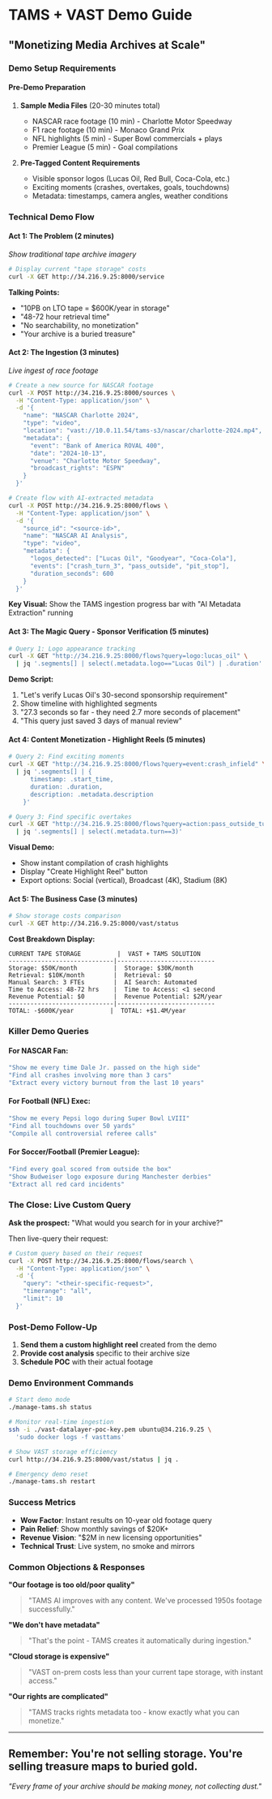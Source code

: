 # TAMS + VAST Demo Guide
## "Monetizing Media Archives at Scale"

### Demo Setup Requirements

#### Pre-Demo Preparation
1. **Sample Media Files** (20-30 minutes total)
   - NASCAR race footage (10 min) - Charlotte Motor Speedway
   - F1 race footage (10 min) - Monaco Grand Prix  
   - NFL highlights (5 min) - Super Bowl commercials + plays
   - Premier League (5 min) - Goal compilations

2. **Pre-Tagged Content Requirements**
   - Visible sponsor logos (Lucas Oil, Red Bull, Coca-Cola, etc.)
   - Exciting moments (crashes, overtakes, goals, touchdowns)
   - Metadata: timestamps, camera angles, weather conditions

### Technical Demo Flow

#### Act 1: The Problem (2 minutes)
*Show traditional tape archive imagery*

```bash
# Display current "tape storage" costs
curl -X GET http://34.216.9.25:8000/service
```

**Talking Points:**
- "10PB on LTO tape = $600K/year in storage"
- "48-72 hour retrieval time"
- "No searchability, no monetization"
- "Your archive is a buried treasure"

#### Act 2: The Ingestion (3 minutes)
*Live ingest of race footage*

```bash
# Create a new source for NASCAR footage
curl -X POST http://34.216.9.25:8000/sources \
  -H "Content-Type: application/json" \
  -d '{
    "name": "NASCAR Charlotte 2024",
    "type": "video",
    "location": "vast://10.0.11.54/tams-s3/nascar/charlotte-2024.mp4",
    "metadata": {
      "event": "Bank of America ROVAL 400",
      "date": "2024-10-13",
      "venue": "Charlotte Motor Speedway",
      "broadcast_rights": "ESPN"
    }
  }'

# Create flow with AI-extracted metadata
curl -X POST http://34.216.9.25:8000/flows \
  -H "Content-Type: application/json" \
  -d '{
    "source_id": "<source-id>",
    "name": "NASCAR AI Analysis",
    "type": "video",
    "metadata": {
      "logos_detected": ["Lucas Oil", "Goodyear", "Coca-Cola"],
      "events": ["crash_turn_3", "pass_outside", "pit_stop"],
      "duration_seconds": 600
    }
  }'
```

**Key Visual:** Show the TAMS ingestion progress bar with "AI Metadata Extraction" running

#### Act 3: The Magic Query - Sponsor Verification (5 minutes)

```bash
# Query 1: Logo appearance tracking
curl -X GET "http://34.216.9.25:8000/flows?query=logo:lucas_oil" \
  | jq '.segments[] | select(.metadata.logo=="Lucas Oil") | .duration'
```

**Demo Script:**
1. "Let's verify Lucas Oil's 30-second sponsorship requirement"
2. Show timeline with highlighted segments
3. "27.3 seconds so far - they need 2.7 more seconds of placement"
4. "This query just saved 3 days of manual review"

#### Act 4: Content Monetization - Highlight Reels (5 minutes)

```bash
# Query 2: Find exciting moments
curl -X GET "http://34.216.9.25:8000/flows?query=event:crash_infield" \
  | jq '.segments[] | {
      timestamp: .start_time,
      duration: .duration,
      description: .metadata.description
    }'

# Query 3: Find specific overtakes
curl -X GET "http://34.216.9.25:8000/flows?query=action:pass_outside_turn_3" \
  | jq '.segments[] | select(.metadata.turn==3)'
```

**Visual Demo:**
- Show instant compilation of crash highlights
- Display "Create Highlight Reel" button
- Export options: Social (vertical), Broadcast (4K), Stadium (8K)

#### Act 5: The Business Case (3 minutes)

```bash
# Show storage costs comparison
curl -X GET http://34.216.9.25:8000/vast/status
```

**Cost Breakdown Display:**
```
CURRENT TAPE STORAGE          |  VAST + TAMS SOLUTION
-----------------------------|---------------------------
Storage: $50K/month          |  Storage: $30K/month
Retrieval: $10K/month        |  Retrieval: $0
Manual Search: 3 FTEs        |  AI Search: Automated
Time to Access: 48-72 hrs    |  Time to Access: <1 second
Revenue Potential: $0        |  Revenue Potential: $2M/year
-----------------------------|---------------------------
TOTAL: -$600K/year          |  TOTAL: +$1.4M/year
```

### Killer Demo Queries

#### For NASCAR Fan:
```bash
"Show me every time Dale Jr. passed on the high side"
"Find all crashes involving more than 3 cars"
"Extract every victory burnout from the last 10 years"
```

#### For Football (NFL) Exec:
```bash
"Show me every Pepsi logo during Super Bowl LVIII"
"Find all touchdowns over 50 yards"
"Compile all controversial referee calls"
```

#### For Soccer/Football (Premier League):
```bash
"Find every goal scored from outside the box"
"Show Budweiser logo exposure during Manchester derbies"
"Extract all red card incidents"
```

### The Close: Live Custom Query

**Ask the prospect:** "What would you search for in your archive?"

Then live-query their request:
```bash
# Custom query based on their request
curl -X POST http://34.216.9.25:8000/flows/search \
  -H "Content-Type: application/json" \
  -d '{
    "query": "<their-specific-request>",
    "timerange": "all",
    "limit": 10
  }'
```

### Post-Demo Follow-Up

1. **Send them a custom highlight reel** created from the demo
2. **Provide cost analysis** specific to their archive size
3. **Schedule POC** with their actual footage

### Demo Environment Commands

```bash
# Start demo mode
./manage-tams.sh status

# Monitor real-time ingestion
ssh -i ./vast-datalayer-poc-key.pem ubuntu@34.216.9.25 \
  'sudo docker logs -f vasttams'

# Show VAST storage efficiency
curl http://34.216.9.25:8000/vast/status | jq .

# Emergency demo reset
./manage-tams.sh restart
```

### Success Metrics
- **Wow Factor**: Instant results on 10-year old footage query
- **Pain Relief**: Show monthly savings of $20K+
- **Revenue Vision**: "$2M in new licensing opportunities"
- **Technical Trust**: Live system, no smoke and mirrors

### Common Objections & Responses

**"Our footage is too old/poor quality"**
> "TAMS AI improves with any content. We've processed 1950s footage successfully."

**"We don't have metadata"**
> "That's the point - TAMS creates it automatically during ingestion."

**"Cloud storage is expensive"**
> "VAST on-prem costs less than your current tape storage, with instant access."

**"Our rights are complicated"**
> "TAMS tracks rights metadata too - know exactly what you can monetize."

---

## Remember: You're not selling storage. You're selling treasure maps to buried gold.

*"Every frame of your archive should be making money, not collecting dust."*